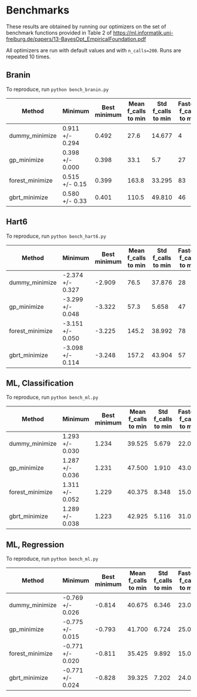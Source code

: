 # Benchmarks

These results are obtained by running our optimizers on the set of benchmark
functions provided in Table 2 of https://ml.informatik.uni-freiburg.de/papers/13-BayesOpt_EmpiricalFoundation.pdf

All optimizers are run with default values and with `n_calls=200`. Runs are
repeated 10 times.

## Branin

To reproduce, run `python bench_branin.py`

| Method | Minimum | Best minimum | Mean f_calls to min | Std f_calls to min | Fastest f_calls to min
------------------|------------|-----------|---------------------|--------------------|-----------------------
| dummy_minimize | 0.911 +/- 0.294 |0.492 | 27.6 | 14.677 | 4
| gp_minimize | 0.398 +/- 0.000 |0.398 | 33.1 | 5.7 | 27
| forest_minimize| 0.515 +/- 0.15 |0.399 | 163.8 | 33.295 | 83
| gbrt_minimize | 0.580 +/- 0.33 |0.401 | 110.5 | 49.810 | 46

## Hart6

To reproduce, run `python bench_hart6.py`

| Method | Minimum | Best minimum | Mean f_calls to min | Std f_calls to min | Fastest f_calls to min
------------------|------------|-----------|---------------------|--------------------|-----------------------
| dummy_minimize | -2.374 +/- 0.327 |-2.909 | 76.5 | 37.876 | 28
| gp_minimize | -3.299 +/- 0.048|-3.322 | 57.3 | 5.658 | 47
| forest_minimize | -3.151 +/- 0.050|-3.225 | 145.2 | 38.992 | 78
| gbrt_minimize | -3.098 +/- 0.114 |-3.248 | 157.2 | 43.904 | 57

## ML, Classification

To reproduce, run `python bench_ml.py`

| Method | Minimum | Best minimum | Mean f_calls to min | Std f_calls to min | Fastest f_calls to min
------------------|------------|-----------|---------------------|--------------------|-----------------------
| dummy_minimize | 1.293 +/- 0.030 | 1.234 | 39.525 | 5.679 | 22.000
| gp_minimize | 1.287 +/- 0.036 | 1.231 | 47.500 | 1.910 | 43.000
| forest_minimize | 1.311 +/- 0.052 | 1.229 | 40.375 | 8.348 | 15.000
| gbrt_minimize | 1.289 +/- 0.038 | 1.223 | 42.925 | 5.116 | 31.000

## ML, Regression

To reproduce, run `python bench_ml.py`

| Method | Minimum | Best minimum | Mean f_calls to min | Std f_calls to min | Fastest f_calls to min
------------------|------------|-----------|---------------------|--------------------|-----------------------
| dummy_minimize | -0.769 +/- 0.026 | -0.814 | 40.675 | 6.346 | 23.000
| gp_minimize | -0.775 +/- 0.015 | -0.793 | 41.700 | 6.724 | 25.000
| forest_minimize | -0.771 +/- 0.020 | -0.811 | 35.425 | 9.892 | 15.000
| gbrt_minimize | -0.771 +/- 0.024 | -0.828 | 39.325 | 7.202 | 24.000

